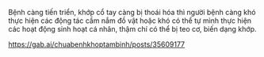 Bệnh càng tiến triển, khớp cổ tay càng bị thoái hóa thì người bệnh càng khó thực hiện các động tác cầm nắm đồ vật hoặc khó có thể tự mình thực hiện các hoạt động sinh hoạt cá nhân, thậm chí có thể bị teo cơ, biến dạng khớp.




https://gab.ai/chuabenhkhoptambinh/posts/35609177
